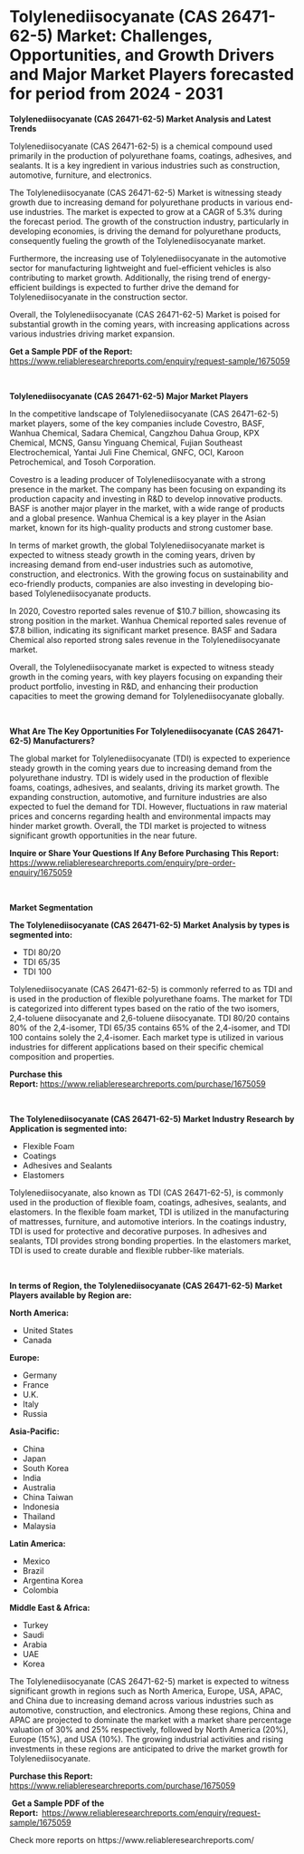 <p><h1>Tolylenediisocyanate (CAS 26471-62-5) Market: Challenges, Opportunities, and Growth Drivers and Major Market Players forecasted for period from 2024 - 2031</h1></p><p><strong>Tolylenediisocyanate (CAS 26471-62-5) Market Analysis and Latest Trends</strong></p>
<p><p>Tolylenediisocyanate (CAS 26471-62-5) is a chemical compound used primarily in the production of polyurethane foams, coatings, adhesives, and sealants. It is a key ingredient in various industries such as construction, automotive, furniture, and electronics.</p><p>The Tolylenediisocyanate (CAS 26471-62-5) Market is witnessing steady growth due to increasing demand for polyurethane products in various end-use industries. The market is expected to grow at a CAGR of 5.3% during the forecast period. The growth of the construction industry, particularly in developing economies, is driving the demand for polyurethane products, consequently fueling the growth of the Tolylenediisocyanate market.</p><p>Furthermore, the increasing use of Tolylenediisocyanate in the automotive sector for manufacturing lightweight and fuel-efficient vehicles is also contributing to market growth. Additionally, the rising trend of energy-efficient buildings is expected to further drive the demand for Tolylenediisocyanate in the construction sector.</p><p>Overall, the Tolylenediisocyanate (CAS 26471-62-5) Market is poised for substantial growth in the coming years, with increasing applications across various industries driving market expansion.</p></p>
<p><strong>Get a Sample PDF of the Report:&nbsp;</strong> <a href="https://www.reliableresearchreports.com/enquiry/request-sample/1675059">https://www.reliableresearchreports.com/enquiry/request-sample/1675059</a></p>
<p>&nbsp;</p>
<p><strong>Tolylenediisocyanate (CAS 26471-62-5) Major Market Players</strong></p>
<p><p>In the competitive landscape of Tolylenediisocyanate (CAS 26471-62-5) market players, some of the key companies include Covestro, BASF, Wanhua Chemical, Sadara Chemical, Cangzhou Dahua Group, KPX Chemical, MCNS, Gansu Yinguang Chemical, Fujian Southeast Electrochemical, Yantai Juli Fine Chemical, GNFC, OCI, Karoon Petrochemical, and Tosoh Corporation.</p><p>Covestro is a leading producer of Tolylenediisocyanate with a strong presence in the market. The company has been focusing on expanding its production capacity and investing in R&D to develop innovative products. BASF is another major player in the market, with a wide range of products and a global presence. Wanhua Chemical is a key player in the Asian market, known for its high-quality products and strong customer base.</p><p>In terms of market growth, the global Tolylenediisocyanate market is expected to witness steady growth in the coming years, driven by increasing demand from end-user industries such as automotive, construction, and electronics. With the growing focus on sustainability and eco-friendly products, companies are also investing in developing bio-based Tolylenediisocyanate products.</p><p>In 2020, Covestro reported sales revenue of $10.7 billion, showcasing its strong position in the market. Wanhua Chemical reported sales revenue of $7.8 billion, indicating its significant market presence. BASF and Sadara Chemical also reported strong sales revenue in the Tolylenediisocyanate market.</p><p>Overall, the Tolylenediisocyanate market is expected to witness steady growth in the coming years, with key players focusing on expanding their product portfolio, investing in R&D, and enhancing their production capacities to meet the growing demand for Tolylenediisocyanate globally.</p></p>
<p>&nbsp;</p>
<p><strong>What Are The Key Opportunities For Tolylenediisocyanate (CAS 26471-62-5) Manufacturers?</strong></p>
<p><p>The global market for Tolylenediisocyanate (TDI) is expected to experience steady growth in the coming years due to increasing demand from the polyurethane industry. TDI is widely used in the production of flexible foams, coatings, adhesives, and sealants, driving its market growth. The expanding construction, automotive, and furniture industries are also expected to fuel the demand for TDI. However, fluctuations in raw material prices and concerns regarding health and environmental impacts may hinder market growth. Overall, the TDI market is projected to witness significant growth opportunities in the near future.</p></p>
<p><strong>Inquire or Share Your Questions If Any Before Purchasing This Report:</strong> <a href="https://www.reliableresearchreports.com/enquiry/pre-order-enquiry/1675059">https://www.reliableresearchreports.com/enquiry/pre-order-enquiry/1675059</a></p>
<p>&nbsp;</p>
<p><strong>Market Segmentation</strong></p>
<p><strong>The Tolylenediisocyanate (CAS 26471-62-5) Market Analysis by types is segmented into:</strong></p>
<p><ul><li>TDI 80/20</li><li>TDI 65/35</li><li>TDI 100</li></ul></p>
<p><p>Tolylenediisocyanate (CAS 26471-62-5) is commonly referred to as TDI and is used in the production of flexible polyurethane foams. The market for TDI is categorized into different types based on the ratio of the two isomers, 2,4-toluene diisocyanate and 2,6-toluene diisocyanate. TDI 80/20 contains 80% of the 2,4-isomer, TDI 65/35 contains 65% of the 2,4-isomer, and TDI 100 contains solely the 2,4-isomer. Each market type is utilized in various industries for different applications based on their specific chemical composition and properties.</p></p>
<p><strong>Purchase this Report:&nbsp;</strong><a href="https://www.reliableresearchreports.com/purchase/1675059">https://www.reliableresearchreports.com/purchase/1675059</a></p>
<p>&nbsp;</p>
<p><strong>The Tolylenediisocyanate (CAS 26471-62-5) Market Industry Research by Application is segmented into:</strong></p>
<p><ul><li>Flexible Foam</li><li>Coatings</li><li>Adhesives and Sealants</li><li>Elastomers</li></ul></p>
<p><p>Tolylenediisocyanate, also known as TDI (CAS 26471-62-5), is commonly used in the production of flexible foam, coatings, adhesives, sealants, and elastomers. In the flexible foam market, TDI is utilized in the manufacturing of mattresses, furniture, and automotive interiors. In the coatings industry, TDI is used for protective and decorative purposes. In adhesives and sealants, TDI provides strong bonding properties. In the elastomers market, TDI is used to create durable and flexible rubber-like materials.</p></p>
<p>&nbsp;</p>
<p><strong>In terms of Region, the Tolylenediisocyanate (CAS 26471-62-5) Market Players available by Region are:</strong></p>
<p>
    <p> <strong> North America: </strong>
        <ul>
            <li>United States</li>
            <li>Canada</li>
        </ul>
        </p> 
    <p> <strong> Europe: </strong>
        <ul>
            <li>Germany</li>
            <li>France</li>
            <li>U.K.</li>
            <li>Italy</li>
            <li>Russia</li>
        </ul>
        </p> 
    <p> <strong> Asia-Pacific: </strong>
        <ul>
            <li>China</li>
            <li>Japan</li>
            <li>South Korea</li>
            <li>India</li>
            <li>Australia</li>
            <li>China Taiwan</li>
            <li>Indonesia</li>
            <li>Thailand</li>
            <li>Malaysia</li>
        </ul>
        </p> 
    <p> <strong> Latin America: </strong>
        <ul>
            <li>Mexico</li>
            <li>Brazil</li>
            <li>Argentina Korea</li>
            <li>Colombia</li>
        </ul>
        </p> 
    <p> <strong> Middle East & Africa: </strong>
        <ul>
            <li>Turkey</li>
            <li>Saudi</li>
            <li>Arabia</li>
            <li>UAE</li>
            <li>Korea</li>
        </ul>
    </p>
    </p>
<p><p>The Tolylenediisocyanate (CAS 26471-62-5) market is expected to witness significant growth in regions such as North America, Europe, USA, APAC, and China due to increasing demand across various industries such as automotive, construction, and electronics. Among these regions, China and APAC are projected to dominate the market with a market share percentage valuation of 30% and 25% respectively, followed by North America (20%), Europe (15%), and USA (10%). The growing industrial activities and rising investments in these regions are anticipated to drive the market growth for Tolylenediisocyanate.</p></p>
<p><strong>Purchase this Report: </strong><a href="https://www.reliableresearchreports.com/purchase/1675059">https://www.reliableresearchreports.com/purchase/1675059</a></p>
<p>&nbsp;<strong>Get a Sample PDF of the Report:&nbsp;&nbsp;</strong><a href="https://www.reliableresearchreports.com/enquiry/request-sample/1675059">https://www.reliableresearchreports.com/enquiry/request-sample/1675059</a></p>
<p><strong></strong></p>
<p>Check more reports on https://www.reliableresearchreports.com/</p>